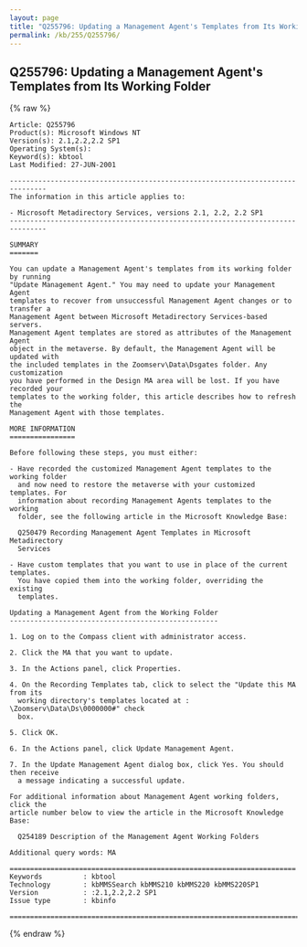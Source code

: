 ```yaml
---
layout: page
title: "Q255796: Updating a Management Agent's Templates from Its Working Folder"
permalink: /kb/255/Q255796/
---
```


## Q255796: Updating a Management Agent's Templates from Its Working Folder

{% raw %}

	Article: Q255796
	Product(s): Microsoft Windows NT
	Version(s): 2.1,2.2,2.2 SP1
	Operating System(s): 
	Keyword(s): kbtool
	Last Modified: 27-JUN-2001
	
	-------------------------------------------------------------------------------
	The information in this article applies to:
	
	- Microsoft Metadirectory Services, versions 2.1, 2.2, 2.2 SP1 
	-------------------------------------------------------------------------------
	
	SUMMARY
	=======
	
	You can update a Management Agent's templates from its working folder by running
	"Update Management Agent." You may need to update your Management Agent
	templates to recover from unsuccessful Management Agent changes or to transfer a
	Management Agent between Microsoft Metadirectory Services-based servers.
	Management Agent templates are stored as attributes of the Management Agent
	object in the metaverse. By default, the Management Agent will be updated with
	the included templates in the Zoomserv\Data\Dsgates folder. Any customization
	you have performed in the Design MA area will be lost. If you have recorded your
	templates to the working folder, this article describes how to refresh the
	Management Agent with those templates.
	
	MORE INFORMATION
	================
	
	Before following these steps, you must either:
	
	- Have recorded the customized Management Agent templates to the working folder
	  and now need to restore the metaverse with your customized templates. For
	  information about recording Management Agents templates to the working
	  folder, see the following article in the Microsoft Knowledge Base:
	
	  Q250479 Recording Management Agent Templates in Microsoft Metadirectory
	  Services
	
	- Have custom templates that you want to use in place of the current templates.
	  You have copied them into the working folder, overriding the existing
	  templates.
	
	Updating a Management Agent from the Working Folder
	---------------------------------------------------
	
	1. Log on to the Compass client with administrator access.
	
	2. Click the MA that you want to update.
	
	3. In the Actions panel, click Properties.
	
	4. On the Recording Templates tab, click to select the "Update this MA from its
	  working directory's templates located at : \Zoomserv\Data\Ds\0000000#" check
	  box.
	
	5. Click OK.
	
	6. In the Actions panel, click Update Management Agent.
	
	7. In the Update Management Agent dialog box, click Yes. You should then receive
	  a message indicating a successful update.
	
	For additional information about Management Agent working folders, click the
	article number below to view the article in the Microsoft Knowledge Base:
	
	  Q254189 Description of the Management Agent Working Folders
	
	Additional query words: MA
	
	======================================================================
	Keywords          : kbtool 
	Technology        : kbMMSSearch kbMMS210 kbMMS220 kbMMS220SP1
	Version           : :2.1,2.2,2.2 SP1
	Issue type        : kbinfo
	
	=============================================================================
	

{% endraw %}
